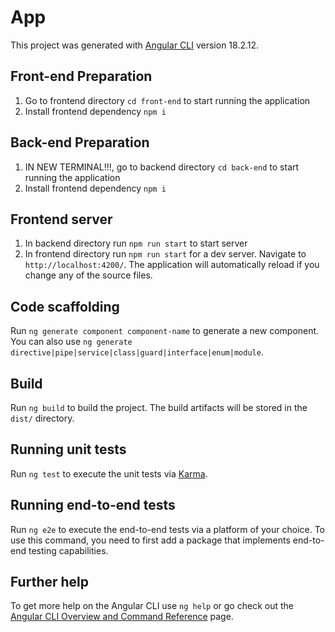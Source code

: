 # App

This project was generated with [Angular CLI](https://github.com/angular/angular-cli) version 18.2.12.

## Front-end Preparation

1. Go to frontend directory `cd front-end` to start running the application
2. Install frontend dependency `npm i`

## Back-end Preparation

1. IN NEW TERMINAL!!!, go to backend directory `cd back-end` to start running the application
2. Install frontend dependency `npm i`

## Frontend server

1. In backend directory run `npm run start` to start server
2. In frontend directory run `npm run start` for a dev server. Navigate to `http://localhost:4200/`. The application will automatically reload if you change any of the source files.

## Code scaffolding

Run `ng generate component component-name` to generate a new component. You can also use `ng generate directive|pipe|service|class|guard|interface|enum|module`.

## Build

Run `ng build` to build the project. The build artifacts will be stored in the `dist/` directory.

## Running unit tests

Run `ng test` to execute the unit tests via [Karma](https://karma-runner.github.io).

## Running end-to-end tests

Run `ng e2e` to execute the end-to-end tests via a platform of your choice. To use this command, you need to first add a package that implements end-to-end testing capabilities.

## Further help

To get more help on the Angular CLI use `ng help` or go check out the [Angular CLI Overview and Command Reference](https://angular.dev/tools/cli) page.
